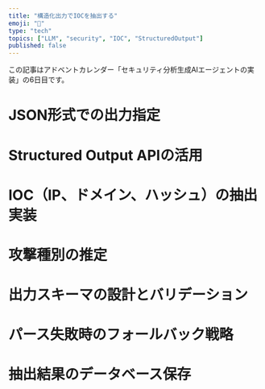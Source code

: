 ```yaml
---
title: "構造化出力でIOCを抽出する"
emoji: "🤖"
type: "tech"
topics: ["LLM", "security", "IOC", "StructuredOutput"]
published: false
---
```


この記事はアドベントカレンダー「セキュリティ分析生成AIエージェントの実装」の6日目です。

# JSON形式での出力指定

# Structured Output APIの活用

# IOC（IP、ドメイン、ハッシュ）の抽出実装

# 攻撃種別の推定

# 出力スキーマの設計とバリデーション

# パース失敗時のフォールバック戦略

# 抽出結果のデータベース保存
